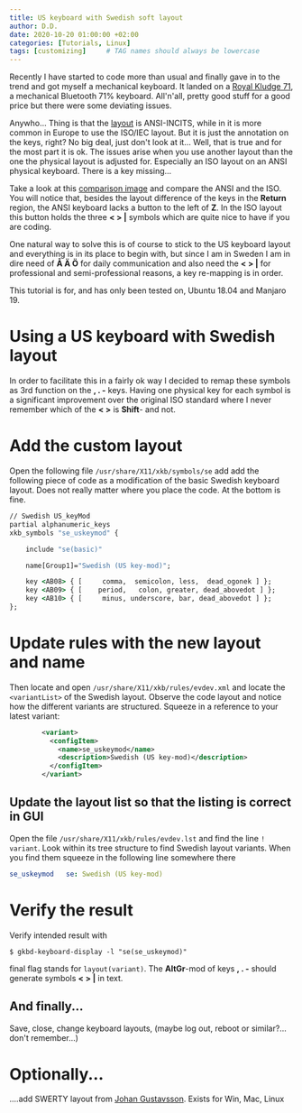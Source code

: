 ```yaml
---
title: US keyboard with Swedish soft layout
author: D.D.
date: 2020-10-20 01:00:00 +02:00
categories: [Tutorials, Linux]
tags: [customizing]     # TAG names should always be lowercase
---
```


Recently I have started to code more than usual and finally gave in to the trend and got myself a mechanical keyboard. It landed on a [Royal Kludge 71](http://www.rkgaming.com/en-US/article.php?id=111), a mechanical Bluetooth 71% keyboard. All'n'all, pretty good stuff for a good price but there were some deviating issues.

Anywho... Thing is that the [layout](https://en.wikipedia.org/wiki/Keyboard_layout#Physical_layouts) is ANSI-INCITS, while in it is more common in Europe to use the ISO/IEC layout. But it is just the annotation on the keys, right? No big deal, just don't look at it... Well, that is true and for the most part it is ok. The issues arise when you use another layout than the one the physical layout is adjusted for. Especially an ISO layout on an ANSI physical keyboard. There is a key missing...

Take a look at this [comparison image](https://upload.wikimedia.org/wikipedia/commons/b/b2/Physical_keyboard_layouts_comparison_ANSI_ISO_KS_ABNT_JIS.png) and compare the ANSI and the ISO. You will notice that, besides the layout difference of the keys in the **Return** region, the ANSI keyboard lacks a button to the left of **Z**. In the ISO layout this button holds the three  **\< \> \|** symbols which are quite nice to have if you are coding. 

One natural way to solve this is of course to stick to the US keyboard layout and everything is in its place to begin with, but since I am in Sweden I am in dire need of **Å Ä Ö** for daily communication and also need the **\< \> \|** for professional and semi-professional reasons, a key re-mapping is in order. 

This tutorial is for, and has only been tested on, Ubuntu 18.04 and Manjaro 19.


Using a US keyboard with Swedish layout
=======================================

In order to facilitate this in a fairly ok way I decided to remap these symbols as 3rd function on the **, . -** keys. Having one physical key for each symbol is a significant improvement over the original ISO standard where I never remember which of the **\< \>** is **Shift**- and not. 

Add the custom layout
=====================

Open the following file `/usr/share/X11/xkb/symbols/se` add add the following piece of code as a modification of the basic Swedish keyboard layout. Does not really matter where you place the code. At the bottom is fine. 

```bat
// Swedish US_keyMod
partial alphanumeric_keys
xkb_symbols "se_uskeymod" {

    include "se(basic)"

    name[Group1]="Swedish (US key-mod)";

    key <AB08> { [     comma,  semicolon, less,  dead_ogonek ] };
    key <AB09> { [    period,   colon, greater, dead_abovedot ] };
    key <AB10> { [     minus, underscore, bar, dead_abovedot ] };
};
```

Update rules with the new layout and name
=========================================

Then locate and open `/usr/share/X11/xkb/rules/evdev.xml` and locate the `<variantList>` of the Swedish layout. Observe the code layout and notice how the different variants are structured. Squeeze in a reference to your latest variant:
```xml
        <variant>
          <configItem>
            <name>se_uskeymod</name>
            <description>Swedish (US key-mod)</description>
          </configItem>
        </variant>
```


Update the layout list so that the listing is correct in GUI
------------------------------------------------------------

Open the file  `/usr/share/X11/xkb/rules/evdev.lst` and find the line `! variant`. Look within its tree structure to find Swedish layout variants. When you find them squeeze in the following line somewhere there

```yaml
se_uskeymod	  se: Swedish (US key-mod)
```

Verify the result
=================

Verify intended result with 
```console
$ gkbd-keyboard-display -l "se(se_uskeymod)"
```
final flag stands for `layout(variant)`. The **AltGr**-mod of keys **, . -** should generate symbols **\< \> \|** in text.


And finally...
--------------

Save, close, change keyboard layouts, (maybe log out, reboot or similar?... don't remember...)


Optionally...
=============

....add SWERTY layout from [Johan Gustavsson](http://johanegustafsson.net/projects/swerty/). Exists for Win, Mac, Linux



